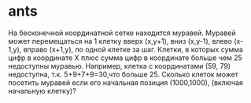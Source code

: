 # ants

На бесконечной координатной сетке находится муравей. 
Муравей может перемещаться на 1 клетку вверх (x,y+1), вниз (x,y-1), 
влево (x-1,y), вправо (x+1,y), по одной клетке за шаг.
Клетки, в которых сумма цифр в координате X плюс сумма цифр в
координате больше чем 25 недоступны муравью.
Например, клетка с координатами (59, 79) недоступна, т.к.
5+9+7+9=30,что больше 25.
Сколько клеток может посетить муравей если его начальная позиция
(1000,1000), (включая начальную клетку)?
